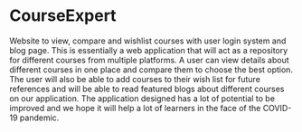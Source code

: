 # CourseExpert
Website to view, compare and wishlist courses with user login system and blog page. This is essentially a web application that will act as a repository for different courses from multiple platforms. A user can view details about different courses in one place and compare them to choose the best option. The user will also be able to add courses to their wish list for future references and will be able to read featured blogs about different courses on our application. The application designed has a lot of potential to be improved and we hope it will help a lot of learners in the face of the COVID-19 pandemic.
